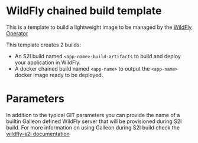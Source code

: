
WildFly chained build template
==============================

This is a template to build a lightweight image to be managed by the [WildFly Operator](https://github.com/wildfly/wildfly-operator)

This template creates 2 builds:

 - An S2I build named `<app-name>-build-artifacts` to build and deploy your application in WildFly.
 - A docker chained build named `<app-name>` to output the `<app-name>` docker image ready to be deployed.

Parameters
==========

In addition to the typical GIT parameters you can provide the name of a builtin Galleon defined WildFly server that will be provisioned
during S2I build. For more information on using Galleon during S2I build check the [wildfly-s2i documentation](https://github.com/wildfly/wildfly-s2i/blob/master/README.md)
